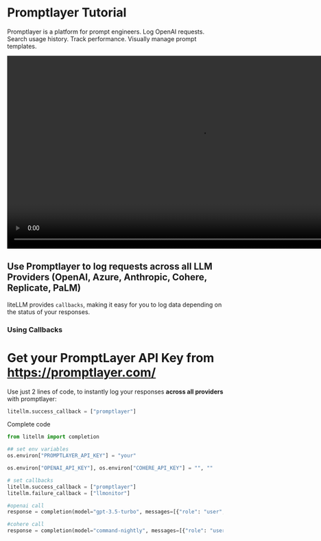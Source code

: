 # Promptlayer Tutorial

Promptlayer is a platform for prompt engineers. Log OpenAI requests. Search usage history. Track performance. Visually manage prompt templates.

<video controls width='900' >
  <source src='https://llmonitor.com/videos/demo-annotated.mp4'/>
</video>

## Use Promptlayer to log requests across all LLM Providers (OpenAI, Azure, Anthropic, Cohere, Replicate, PaLM)

liteLLM provides `callbacks`, making it easy for you to log data depending on the status of your responses.

### Using Callbacks

# Get your PromptLayer API Key from https://promptlayer.com/

Use just 2 lines of code, to instantly log your responses **across all providers** with promptlayer:

```python
litellm.success_callback = ["promptlayer"]

```

Complete code

```python
from litellm import completion

## set env variables
os.environ["PROMPTLAYER_API_KEY"] = "your"

os.environ["OPENAI_API_KEY"], os.environ["COHERE_API_KEY"] = "", ""

# set callbacks
litellm.success_callback = ["promptlayer"]
litellm.failure_callback = ["llmonitor"]

#openai call
response = completion(model="gpt-3.5-turbo", messages=[{"role": "user", "content": "Hi 👋 - i'm openai"}])

#cohere call
response = completion(model="command-nightly", messages=[{"role": "user", "content": "Hi 👋 - i'm cohere"}])
```
